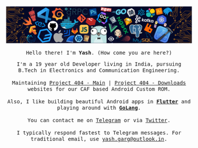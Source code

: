 ![header](https://github.com/Yash-Garg/Yash-Garg/blob/master/header.png)

<p align="center"><samp>Hello there! I'm <b>Yash</b>. (How come you are here?)</samp></p>

<p align="center"><samp>
  I'm a 19 year old Developer living in India, pursuing B.Tech in Electronics and Communication Engineering.
  <br/><br/>
  Maintaining <a href="https://project404.co/">Project 404 - Main</a> | <a href="https://downloads.project404.co/">Project 404 - Downloads</a> websites for our CAF based Android Custom ROM.
  <br/><br/>
  Also, I like building beautiful Android apps in <b><a href="https://flutter.dev">Flutter</a></b> and playing around with <b><a href="https://golang.org/">GoLang</a></b>.
  <br/><br/>
  You can contact me on <a href="https://telegram.me/smart_geek/">Telegram</a> or via <a href="https://twitter.com/yashgarg1803">Twitter</a>.
  <br/><br/>
  I typically respond fastest to Telegram messages. For traditional email, use <a href="mailto:yash.garg@outlook.in">yash.garg@outlook.in</a>.
</samp></p>
